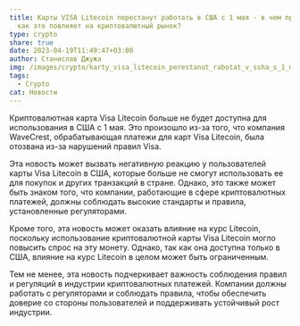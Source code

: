 ```yaml
---
title: Карты VISA Litecoin перестанут работать в США с 1 мая - в чем причина и
  как это повлияет на криптовалютный рынок?
type: crypto
share: true
date: 2023-04-19T11:49:47+03:00
author: Станислав Джужа
img: /images/crypto/karty_visa_litecoin_perestanut_rabotat_v_ssha_s_1_maya_2023_goda.webp
tags:
  - Crypto
cat: Новости
---
```

Криптовалютная карта Visa Litecoin больше не будет доступна для использования в США с 1 мая. Это произошло из-за того, что компания WaveCrest, обрабатывающая платежи для карт Visa Litecoin, была отозвана из-за нарушений правил Visa.

Эта новость может вызвать негативную реакцию у пользователей карты Visa Litecoin в США, которые больше не смогут использовать ее для покупок и других транзакций в стране. Однако, это также может быть знаком того, что компании, работающие в сфере криптовалютных платежей, должны соблюдать высокие стандарты и правила, установленные регуляторами.

Кроме того, эта новость может оказать влияние на курс Litecoin, поскольку использование криптовалютной карты Visa Litecoin могло повысить спрос на эту монету. Однако, так как она доступна только в США, влияние на курс Litecoin в целом может быть ограниченным.

Тем не менее, эта новость подчеркивает важность соблюдения правил и регуляций в индустрии криптовалютных платежей. Компании должны работать с регуляторами и соблюдать правила, чтобы обеспечить доверие со стороны пользователей и поддерживать устойчивый рост индустрии.